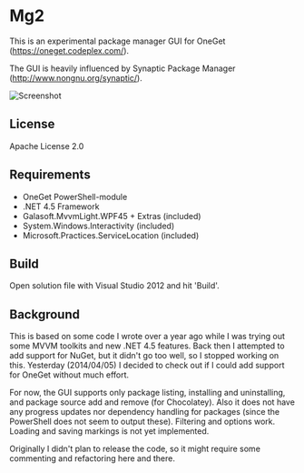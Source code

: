 Mg2
===

This is an experimental package manager GUI for OneGet
(https://oneget.codeplex.com/).

The GUI is heavily influenced by Synaptic Package Manager
(http://www.nongnu.org/synaptic/).

![Screenshot](https://raw.githubusercontent.com/henjuv/Mg2/master/screenshot.png)

License
-------

Apache License 2.0

Requirements
------------

* OneGet PowerShell-module
* .NET 4.5 Framework
* Galasoft.MvvmLight.WPF45 + Extras (included)
* System.Windows.Interactivity (included)
* Microsoft.Practices.ServiceLocation (included)

Build
-----

Open solution file with Visual Studio 2012 and hit 'Build'.

Background
----------

This is based on some code I wrote over a year ago while I was trying out
some MVVM toolkits and new .NET 4.5 features. Back then I attempted to add
support for NuGet, but it didn't go too well, so I stopped working on this.
Yesterday (2014/04/05) I decided to check out if I could add support for
OneGet without much effort.

For now, the GUI supports only package listing, installing and uninstalling,
and package source add and remove (for Chocolatey). Also it does not have any
progress updates nor dependency handling for packages (since the PowerShell
does not seem to output these). Filtering and options work. Loading and saving
markings is not yet implemented.

Originally I didn't plan to release the code, so it might require some
commenting and refactoring here and there.
